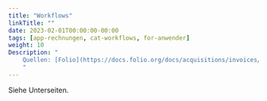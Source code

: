 ```yaml
---
title: "Workflows"
linkTitle: ""
date: 2023-02-01T00:00:00-00:00
tags: [app-rechnungen, cat-workflows, for-anwender]
weight: 10
Description: "
    Quellen: [Folio](https://docs.folio.org/docs/acquisitions/invoices/#creating-an-invoice) & [GBV](https://info.gbv.de/pages/viewpage.action?pageId=851345652)
    "
---
```


Siehe Unterseiten.
